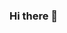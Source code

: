 ### Hi there 👋

<!--
**WKahnZA/WKahnZA** is a ✨ _special_ ✨ repository because its `README.md` (this file) appears on your GitHub profile.

Here are some ideas to get you started:

- 🔭 I’m currently working on some really cool AI projects https://github.com/WKahnZA/AIPrompts
- 🌱 I blog in my spare time https://opsman.co.za
- 🤔 I’m on LinkedIn https://www.linkedin.com/in/warrenkahn/
- 🤔 I’m on Twitter https://twitter.com/wkahnza
- 💬 Ask me about Monitoring, AI, Azure, a great brownie recipie
- 📫 How to reach me: LinkedIn or Twitter
- ⚡ Fun fact: I make awesome sorbet and gin from scratch!
-->
